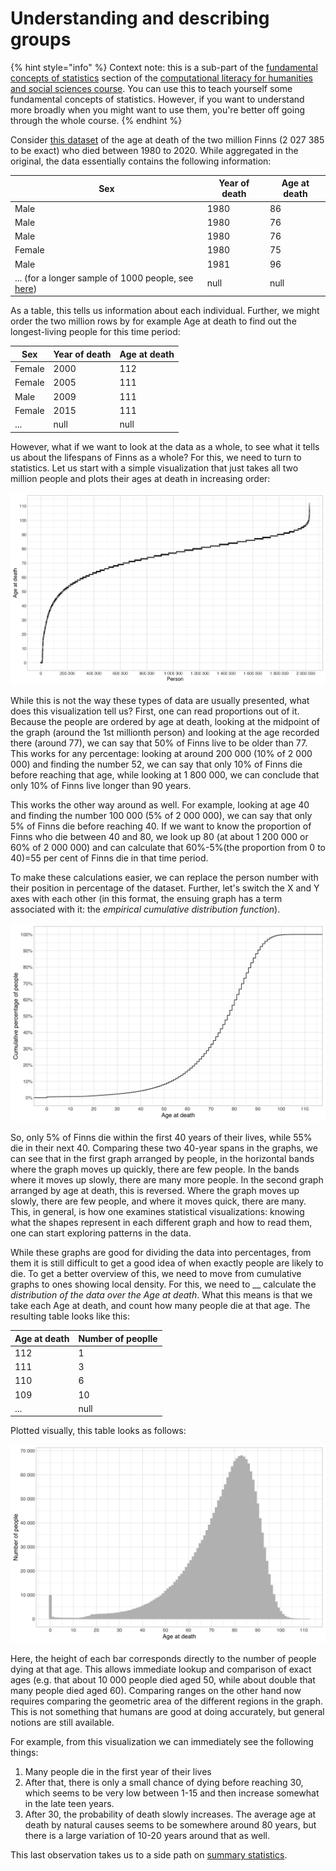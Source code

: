 # Understanding and describing groups

{% hint style="info" %}
Context note: this is a sub-part of the [fundamental concepts of statistics](./) section of the [computational literacy for humanities and social sciences course](../). You can use this to teach yourself some fundamental concepts of statistics. However, if you want to understand more broadly when you might want to use them, you're better off going through the whole course.
{% endhint %}

Consider [this dataset](https://pxnet2.stat.fi/PXWeb/pxweb/en/StatFin/StatFin\_\_vrm\_\_kuol/statfin\_kuol\_pxt\_12ag.px/) of the age at death of the two million Finns (2 027 385 to be exact) who died between 1980 to 2020. While aggregated in the original, the data essentially contains the following information:

<table><thead><tr><th>Sex</th><th data-type="number">Year of death</th><th data-type="number">Age at death</th></tr></thead><tbody><tr><td>Male</td><td>1980</td><td>86</td></tr><tr><td>Male</td><td>1980</td><td>76</td></tr><tr><td>Male</td><td>1980</td><td>76</td></tr><tr><td>Female</td><td>1980</td><td>75</td></tr><tr><td>Male</td><td>1981</td><td>96</td></tr><tr><td>... (for a longer sample of 1000 people, see <a href="https://docs.google.com/spreadsheets/d/1xd1HJCJdOthA8PN97Xcr0yu_NFCy6iDVjn8vuAOLALk/edit?usp=sharing">here</a>)</td><td>null</td><td>null</td></tr></tbody></table>

As a table, this tells us information about each individual. Further, we might order the two million rows by for example Age at death to find out the longest-living people for this time period:

<table><thead><tr><th>Sex</th><th data-type="number">Year of death</th><th data-type="number">Age at death</th></tr></thead><tbody><tr><td>Female</td><td>2000</td><td>112</td></tr><tr><td>Female</td><td>2005</td><td>111</td></tr><tr><td>Male</td><td>2009</td><td>111</td></tr><tr><td>Female</td><td>2015</td><td>111</td></tr><tr><td>...</td><td>null</td><td>null</td></tr></tbody></table>

However, what if we want to look at the data as a whole, to see what it tells us about the lifespans of Finns as a whole? For this, we need to turn to statistics. Let us start with a simple visualization that just takes all two million people and plots their ages at death in increasing order:&#x20;

![Ages at death of two million Finns, ordered by age at death](<../.gitbook/assets/9795e3a8-c993-4487-a8be-92663c60d479 (1).png>)

While this is not the way these types of data are usually presented, what does this visualization tell us? First, one can read proportions out of it. Because the people are ordered by age at death, looking at the midpoint of the graph (around the 1st millionth person) and looking at the age recorded there (around 77), we can say that 50% of Finns live to be older than 77. This works for any percentage: looking at around 200 000 (10% of 2 000 000) and finding the number 52, we can say that only 10% of Finns die before reaching that age, while looking at 1 800 000, we can conclude that only 10% of Finns live longer than 90 years.&#x20;

This works the other way around as well. For example, looking at age 40 and finding the number 100 000 (5% of 2 000 000), we can say that only 5% of Finns die before reaching 40. If we want to know the proportion of Finns who die between 40 and 80, we look up 80 (at about 1 200 000 or 60% of 2 000 000) and can calculate that 60%-5%(the proportion from 0 to 40)=55 per cent of Finns die in that time period.&#x20;

To make these calculations easier, we can replace the person number with their position in percentage of the dataset. Further, let's switch the X and Y axes with each other (in this format, the ensuing graph has a term associated with it: the _empirical cumulative distribution function_).

![The empirical cumulative distribution function of our data](<../.gitbook/assets/image (17).png>)

So, only 5% of Finns die within the first 40 years of their lives, while 55% die in their next 40. Comparing these two 40-year spans in the graphs, we can see that in the first graph arranged by people, in the horizontal bands where the graph moves up quickly, there are few people. In the bands where it moves up slowly, there are many more people. In the second graph arranged by age at death, this is reversed. Where the graph moves up slowly, there are few people, and where it moves quick, there are many. This, in general, is how one examines statistical visualizations: knowing what the shapes represent in each different graph and how to read them, one can start exploring patterns in the data.

While these graphs are good for dividing the data into percentages, from them it is still difficult to get a good idea of when exactly people are likely to die. To get a better overview of this, we need to move from cumulative graphs to ones showing local density. For this, we need to __ calculate the _distribution of the data over the Age at death_. What this means is that we take each Age at death, and count how many people die at that age. The resulting table looks like this:

<table><thead><tr><th>Age at death</th><th data-type="number">Number of peoplle</th></tr></thead><tbody><tr><td>112</td><td>1</td></tr><tr><td>111</td><td>3</td></tr><tr><td>110</td><td>6</td></tr><tr><td>109</td><td>10</td></tr><tr><td>...</td><td>null</td></tr></tbody></table>

Plotted visually, this table looks as follows:

![The number of people dying at each age](../.gitbook/assets/d1a37eea-94ff-4dc4-a5b4-c88490980c2c.png)

Here, the height of each bar corresponds directly to the number of people dying at that age. This allows immediate lookup and comparison of exact ages (e.g. that about 10 000 people died aged 50, while about double that many people died aged 60). Comparing ranges on the other hand now requires comparing the geometric area of the different regions in the graph. This is not something that humans are good at doing accurately, but general notions are still available.&#x20;

For example, from this visualization we can immediately see the following things:

1. Many people die in the first year of their lives
2. After that, there is only a small chance of dying before reaching 30, which seems to be very low between 1-15 and then increase somewhat in the late teen years.
3. After 30, the probability of death slowly increases. The average age at death by natural causes seems to be somewhere around 80 years, but there is a large variation of 10-20 years around that as well.

This last observation takes us to a side path on [summary statistics](what-is-average.md).
